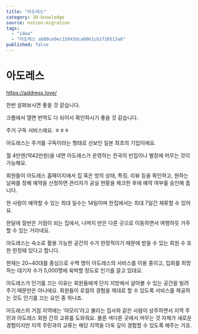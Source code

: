 ```yaml
---
title: "아도레스"
category: 30-knowledge
source: notion-migration
tags:
  - "idea"
  - "아도레스 ab80ce9ec15843dca0061cb1710513a6"
published: false
---
```


# 아도레스

<https://address.love/>

한번 살펴보시면 좋을 것 같습니다.

크롬에서 열면 번역도 다 되어서 확인하시기 좋을 것 같습니다.

주거 구독 서비스에요. ㅎㅎㅎ

아도레스는 주거를 구독이라는 형태로 선보인 일본 최초의 기업이에요.

월 4만엔(약42만원)을 내면 아도레스가 운영하는 전국의 빈집이나 별장에 머무는 것이 가능해요.

회원들이 아도레스 홈페이지에서 집 혹은 방의 상태, 특징, 리뷰 등을 확인하고, 원하는 날짜를 정해 예약을 신청하면 관리자가 공실 현황을 체크한 후에 예약 여부를 승인해 줍니다.

한 사람이 예약할 수 있는 최대 일수는 14일이며 한집에서는 최대 7일간 체류할 수 있어요.

한달에 절반은 거점이 되는 집에서, 나머지 반은 다른 곳으로 이동하면서 여행하듯 거주할 수 있는 거라네요.

아도레스는 숙소로 활용 가능한 공간의 수가 한정적이기 때문에 받을 수 있는 회원 수 또한 한정돼 있다고 합니다.

현재는 20~40대를 중심으로 수백 명이 아도레스의 서비스를 이용 중이고, 입회를 희망하는 대기자 수가 5,000명에 육박할 정도로 인기를 끌고 있대요.

아도레스가 인기를 끄는 이유는 회원들에게 단지 지방에서 살아볼 수 있는 공간을 빌려주기 때문만은 아니에요. 회원들이 로컬의 경험을 제대로 할 수 있도록 서비스를 제공하는 것도 인기를 끄는 요인 중 하나죠.

아도레스의 거점 지역에는 ‘야모리’라고 불리는 집사와 같은 사람이 상주하면서 지역 주민과 아도레스 회원 간의 교류를 도와줘요. 물론 색다른 곳에서 머무는 것 자체가 새로운 경험이지만 지역 주민과의 교류는 해당 지역을 더욱 깊이 경험할 수 있도록 해주는 거죠.

